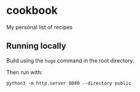 # cookbook
My personal list of recipes

## Running locally

Build using the `hugo` command in the root directory.

Then run with:

```
python3 -m http.server 8080 --directory public
```
